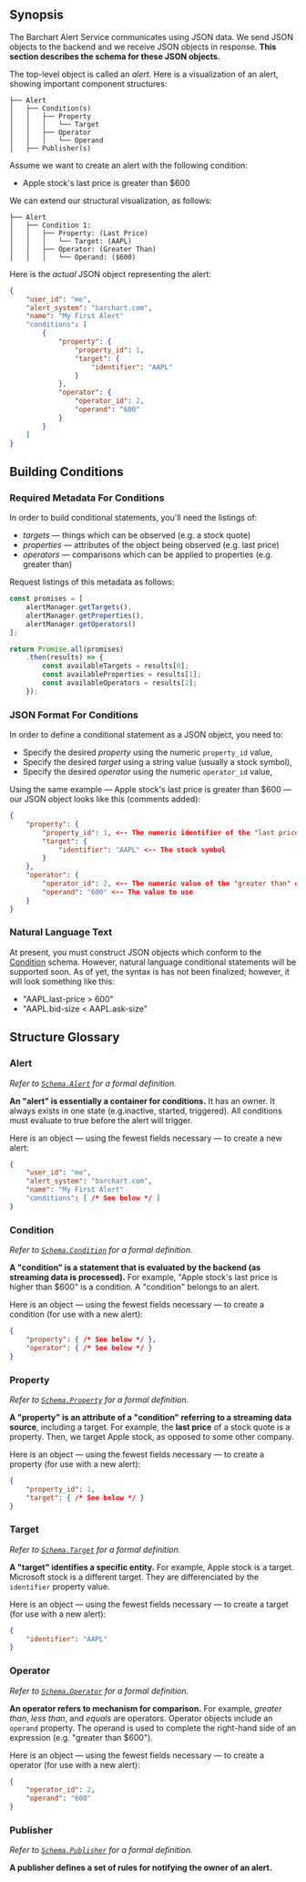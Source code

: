 ## Synopsis

The Barchart Alert Service communicates using JSON data. We send JSON objects to the backend and we receive JSON objects in response. **This section describes the schema for these JSON objects.**

The top-level object is called an  _alert_. Here is a visualization of an alert, showing important component structures:

```text
├── Alert
│   ├── Condition(s)
│   │   ├── Property
│   │   │   └── Target
│   │   ├── Operator
│   │   │   └── Operand
│   ├── Publisher(s)
```

Assume we want to create an alert with the following condition:

* Apple stock's last price is greater than $600

We can extend our structural visualization, as follows:

```text
├── Alert
│   ├── Condition 1:
│   │   ├── Property: (Last Price)
│   │   │   └── Target: (AAPL)
│   │   ├── Operator: (Greater Than)
│   │   │   └── Operand: ($600)
```

Here is the *actual* JSON object representing the alert:

```json
{
	"user_id": "me",
	"alert_system": "barchart.com",
	"name": "My First Alert"
	"conditions": [
		{
			"property": {
				"property_id": 1,
				"target": {
					"identifier": "AAPL"
				}
			},
			"operator": {
				"operator_id": 2,
				"operand": "600"
			}
		}
	]
}
```

## Building Conditions

### Required Metadata For Conditions

In order to build conditional statements, you'll need the listings of:

* _targets_ — things which can be observed (e.g. a stock quote)
* _properties_ — attributes of the object being observed (e.g. last price)
* _operators_ — comparisons which can be applied to properties (e.g. greater than)

Request listings of this metadata as follows:

```js
const promises = [
	alertManager.getTargets(),
	alertManager.getProperties(),
	alertManager.getOperators()
];

return Promise.all(promises)
	.then(results) => {
		const availableTargets = results[0];
		const availableProperties = results[1];
		const availableOperators = results[2];
	});
```

### JSON Format For Conditions

In order to define a conditional statement as a JSON object, you need to:

* Specify the desired _property_ using the numeric ```property_id``` value,
* Specify the desired _target_ using a string value (usually a stock symbol),
* Specify the desired _operator_ using the numeric ```operator_id``` value,

Using the same example — Apple stock's last price is greater than $600 — our JSON object looks like this (comments added):

```json (psuedo)
{
	"property": {
		"property_id": 1, <-- The numeric identifier of the "last price" property (see metadata for properties)
		"target": {
			"identifier": "AAPL" <-- The stock symbol
		}
	},
	"operator": {
		"operator_id": 2, <-- The numeric value of the "greater than" operator (see metadata for operators)
		"operand": "600" <-- The value to use
	}
}
```

### Natural Language Text

At present, you must construct JSON objects which conform to the [Condition]() schema. However, natural language conditional statements will be supported soon. As of yet, the syntax is has not been finalized; however, it will look something like this:

* "AAPL.last-price > 600"
* "AAPL.bid-size < AAPL.ask-size"

## Structure Glossary

### Alert

_Refer to [```Schema.Alert```](/content/sdk/lib-data?id=schemaalert) for a formal definition._

**An "alert" is essentially a container for conditions.** It has an owner. It always exists in one state (e.g.inactive, started, triggered). All conditions must evaluate to true before the alert will trigger.

Here is an object — using the fewest fields necessary — to create a new alert:

```json (psuedo)
{
	"user_id": "me",
	"alert_system": "barchart.com",
	"name": "My First Alert"
	"conditions": [ /* See below */ ]
}
```

### Condition

_Refer to [```Schema.Condition```](/content/sdk/lib-data?id=schemacondition) for a formal definition._

**A "condition" is a statement that is evaluated by the backend (as streaming data is processed).** For example, "Apple stock's last price is higher than $600" is a condition. A "condition" belongs to an alert.

Here is an object — using the fewest fields necessary — to create a condition (for use with a new alert):

```json (psuedo)
{
	"property": { /* See below */ },
	"operator": { /* See below */ }
}
```

### Property

_Refer to [```Schema.Property```](/content/sdk/lib-data?id=schemaproperty) for a formal definition._

**A "property" is an attribute of a "condition" referring to a streaming data source**, including a target. For example, the **last price** of a stock quote is a property. Then, we target Apple stock, as opposed to some other company.

Here is an object — using the fewest fields necessary — to create a property (for use with a new alert):

```json (psuedo)
{
	"property_id": 1,
	"target": { /* See below */ }
}
```

### Target

_Refer to [```Schema.Target```](/content/sdk/lib-data?id=schematarget) for a formal definition._

**A "target" identifies a specific entity.** For example, Apple stock is a target. Microsoft stock is a different target. They are differenciated by the ```identifier``` property value.

Here is an object — using the fewest fields necessary — to create a target (for use with a new alert):

```json
{
	"identifier": "AAPL"
}
```

### Operator

_Refer to [```Schema.Operator```](/content/sdk/lib-data?id=schemaoperator) for a formal definition._

**An operator refers to mechanism for comparison.** For example, _greater than_, _less than_, and _equals_ are operators. Operator objects include an ```operand``` property. The operand is used to complete the right-hand side of an expression (e.g. "greater than $600").

Here is an object — using the fewest fields necessary — to create a operator (for use with a new alert):

```json
{
	"operator_id": 2,
	"operand": "600"
}
```

### Publisher

_Refer to [```Schema.Publisher```](/content/sdk/lib-data?id=schemapublisher) for a formal definition._

**A publisher defines a set of rules for notifying the owner of an alert.**


